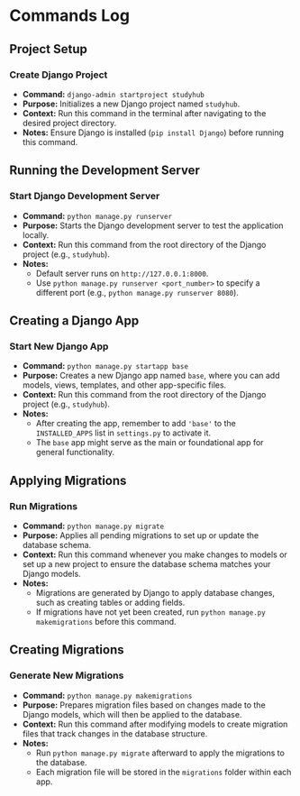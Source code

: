 # Commands Log

## Project Setup

### Create Django Project
- **Command:** `django-admin startproject studyhub`
- **Purpose:** Initializes a new Django project named `studyhub`.
- **Context:** Run this command in the terminal after navigating to the desired project directory.
- **Notes:** Ensure Django is installed (`pip install Django`) before running this command.


## Running the Development Server

### Start Django Development Server
- **Command:** `python manage.py runserver`
- **Purpose:** Starts the Django development server to test the application locally.
- **Context:** Run this command from the root directory of the Django project (e.g., `studyhub`).
- **Notes:** 
  - Default server runs on `http://127.0.0.1:8000`.
  - Use `python manage.py runserver <port_number>` to specify a different port (e.g., `python manage.py runserver 8080`).


## Creating a Django App

### Start New Django App
- **Command:** `python manage.py startapp base`
- **Purpose:** Creates a new Django app named `base`, where you can add models, views, templates, and other app-specific files.
- **Context:** Run this command from the root directory of the Django project (e.g., `studyhub`).
- **Notes:** 
  - After creating the app, remember to add `'base'` to the `INSTALLED_APPS` list in `settings.py` to activate it.
  - The `base` app might serve as the main or foundational app for general functionality.


## Applying Migrations

### Run Migrations
- **Command:** `python manage.py migrate`
- **Purpose:** Applies all pending migrations to set up or update the database schema.
- **Context:** Run this command whenever you make changes to models or set up a new project to ensure the database schema matches your Django models.
- **Notes:** 
  - Migrations are generated by Django to apply database changes, such as creating tables or adding fields.
  - If migrations have not yet been created, run `python manage.py makemigrations` before this command.


## Creating Migrations

### Generate New Migrations
- **Command:** `python manage.py makemigrations`
- **Purpose:** Prepares migration files based on changes made to the Django models, which will then be applied to the database.
- **Context:** Run this command after modifying models to create migration files that track changes in the database structure.
- **Notes:** 
  - Run `python manage.py migrate` afterward to apply the migrations to the database.
  - Each migration file will be stored in the `migrations` folder within each app.

